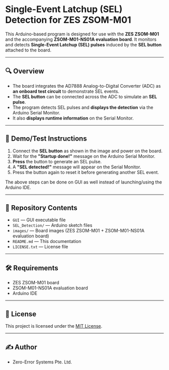 # Single-Event Latchup (SEL) Detection for ZES ZSOM-M01

This Arduino-based program is designed for use with the **ZES ZSOM-M01** and the accompanying **ZSOM-M01-NS01A evaluation board**. It monitors and detects **Single-Event Latchup (SEL) pulses** induced by the **SEL button** attached to the board.

---

## 🔍 Overview

- The board integrates the AD7888 Analog-to-Digital Converter (ADC) as **an onboard test circuit** to demonstrate SEL events.  
- The **SEL button** can be connected across the ADC to simulate an **SEL pulse**.  
- The program detects SEL pulses and **displays the detection** via the Arduino Serial Monitor.  
- It also **displays runtime information** on the Serial Monitor.

---

## 🧪 Demo/Test Instructions

1. Connect the **SEL button** as shown in the image and power on the board.  
2. Wait for the **"Startup done!"** message on the Arduino Serial Monitor.  
3. **Press** the button to generate an SEL pulse.  
4. A **"SEL detected!"** message will appear on the Serial Monitor.  
5. Press the button again to reset it before generating another SEL event.

The above steps can be done on GUI as well instead of launching/using the Arduino IDE.

---

## 📁 Repository Contents

- `GUI` — GUI executable file
- `SEL_Detection/` — Arduino sketch files  
- `images/` — Board images (ZES ZSOM-M01 + ZSOM-M01-NS01A evaluation board)  
- `README.md` — This documentation  
- `LICENSE.txt` — License file  

---

## 🛠️ Requirements

- ZES ZSOM-M01 board  
- ZSOM-M01-NS01A evaluation board  
- Arduino IDE  

---

## 📜 License

This project is licensed under the [MIT License](LICENSE).

---

## ✍️ Author

- Zero-Error Systems Pte. Ltd.
